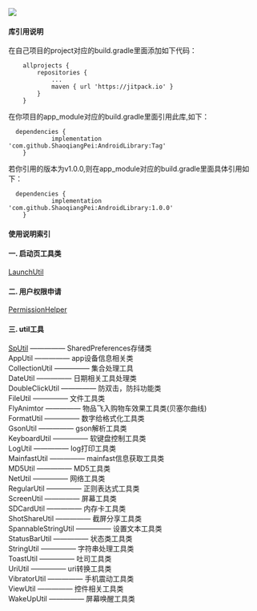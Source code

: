 [![](https://jitpack.io/v/ShaoqiangPei/AndroidLibrary.svg)](https://jitpack.io/#ShaoqiangPei/AndroidLibrary)

#### 库引用说明
在自己项目的project对应的build.gradle里面添加如下代码：
```
	allprojects {
		repositories {
			...
			maven { url 'https://jitpack.io' }
		}
	}
```
在你项目的app_module对应的build.gradle里面引用此库,如下：
```
  dependencies {
	        implementation 'com.github.ShaoqiangPei:AndroidLibrary:Tag'
	}
```
若你引用的版本为v1.0.0,则在app_module对应的build.gradle里面具体引用如下：
```
  dependencies {
	        implementation 'com.github.ShaoqiangPei:AndroidLibrary:1.0.0'
	}
```
#### 使用说明索引
#### 一. 启动页工具类
[LaunchUtil](https://github.com/ShaoqiangPei/AndroidLibrary/blob/master/read/LaunchUtil%E4%BD%BF%E7%94%A8%E8%AF%B4%E6%98%8E.md
)
#### 二. 用户权限申请
[PermissionHelper](https://github.com/ShaoqiangPei/AndroidLibrary/blob/master/read/PermissionHelper%E4%BD%BF%E7%94%A8%E8%AF%B4%E6%98%8E.md
)
#### 三. util工具
[SpUtil](https://github.com/ShaoqiangPei/AndroidLibrary/blob/master/read/SpUtil%E4%BD%BF%E7%94%A8%E8%AF%B4%E6%98%8E.md)                  ————— SharedPreferences存储类  
AppUtil ————— app设备信息相关类  
CollectionUtil ————— 集合处理工具  
DateUtil ————— 日期相关工具处理类  
DoubleClickUtil ————— 防双击，防抖功能类  
FileUtil ————— 文件工具类  
FlyAnimtor ————— 物品飞入购物车效果工具类(贝塞尔曲线)  
FormatUtil ————— 数字给格式化工具类  
GsonUtil ————— gson解析工具类  
KeyboardUtil ————— 软键盘控制工具类  
LogUtil ————— log打印工具类  
MainfastUtil ————— mainfast信息获取工具类  
MD5Util ————— MD5工具类  
NetUtil ————— 网络工具类  
RegularUtil ————— 正则表达式工具类  
ScreenUtil ————— 屏幕工具类  
SDCardUtil ————— 内存卡工具类  
ShotShareUtil ————— 截屏分享工具类  
SpannableStringUtil ————— 设置文本工具类  
StatusBarUtil ————— 状态类工具类  
StringUtil ————— 字符串处理工具类  
ToastUtil ————— 吐司工具类  
UriUtil ————— uri转换工具类  
VibratorUtil ————— 手机震动工具类  
ViewUtil ————— 控件相关工具类  
WakeUpUtil ————— 屏幕唤醒工具类  
